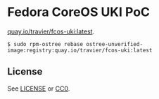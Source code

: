# Fedora CoreOS UKI PoC

[quay.io/travier/fcos-uki:latest](https://quay.io/repository/travier/fcos-uki).

```
$ sudo rpm-ostree rebase ostree-unverified-image:registry:quay.io/travier/fcos-uki:latest
```

## License

See [LICENSE](LICENSE) or [CC0](https://creativecommons.org/public-domain/cc0/).
